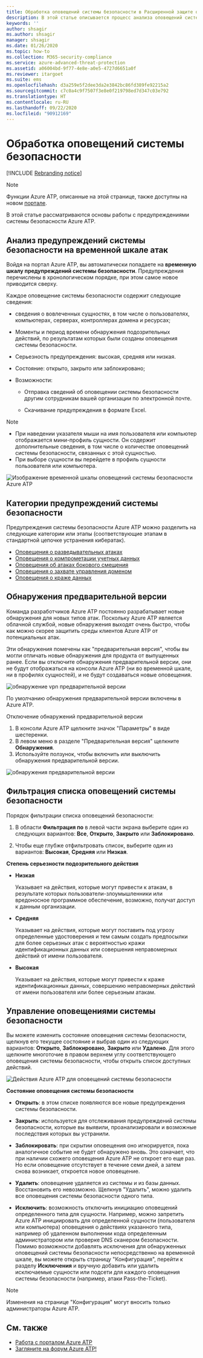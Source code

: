 ```yaml
---
title: Обработка оповещений системы безопасности в Расширенной защите от угроз Azure
description: В этой статье описывается процесс анализа оповещений системы безопасности, создаваемых в Azure ATP
keywords: ''
author: shsagir
ms.author: shsagir
manager: shsagir
ms.date: 01/26/2020
ms.topic: how-to
ms.collection: M365-security-compliance
ms.service: azure-advanced-threat-protection
ms.assetid: a06004bd-9f77-4e8e-a0e5-4727d6651a0f
ms.reviewer: itargoet
ms.suite: ems
ms.openlocfilehash: d3a259e5f2dee3da2e3842bc86fd389fe92215a2
ms.sourcegitcommit: c7c0a4c9f7507f3e8e0f219798ed7d347c03e792
ms.translationtype: HT
ms.contentlocale: ru-RU
ms.lasthandoff: 09/22/2020
ms.locfileid: "90912169"
---
```

# <a name="working-with-security-alerts"></a>Обработка оповещений системы безопасности

[!INCLUDE [Rebranding notice](includes/rebranding.md)]

> [!NOTE]
> Функции Azure ATP, описанные на этой странице, также доступны на новом [портале](https://portal.cloudappsecurity.com).

В этой статье рассматриваются основы работы с предупреждениями системы безопасности Azure ATP.

## <a name="review-security-alerts-on-the-attack-timeline"></a>Анализ предупреждений системы безопасности на временной шкале атак <a name="review-suspicious-activities-on-the-attack-time-line"></a>

Войдя на портал Azure ATP, вы автоматически попадаете на **временную шкалу предупреждений системы безопасности**. Предупреждения перечислены в хронологическом порядке, при этом самое новое приводится сверху.

Каждое оповещение системы безопасности содержит следующие сведения:

- сведения о вовлеченных сущностях, в том числе о пользователях, компьютерах, серверах, контроллерах домена и ресурсах;

- Моменты и период времени обнаружения подозрительных действий, по результатам которых были созданы оповещения системы безопасности.

- Серьезность предупреждения: высокая, средняя или низкая.

- Состояние: открыто, закрыто или заблокировано;

- Возможности:

    - Отправка сведений об оповещении системы безопасности другим сотрудникам вашей организации по электронной почте.

    - Скачивание предупреждения в формате Excel.

> [!NOTE]
>
> - При наведении указателя мыши на имя пользователя или компьютер отображается мини-профиль сущности. Он содержит дополнительные сведения, в том числе о количестве оповещений системы безопасности, связанных с этой сущностью.
> - При выборе сущности вы перейдете в профиль сущности пользователя или компьютера.

![Изображение временной шкалы оповещений системы безопасности Azure ATP](media/atp-sa-timeline.png)

## <a name="security-alert-categories"></a>Категории предупреждений системы безопасности

Предупреждения системы безопасности Azure ATP можно разделить на следующие категории или этапы (соответствующие этапам в стандартной цепочке устранения кибератак).

- [Оповещения о разведывательных атаках](reconnaissance-alerts.md)
- [Оповещения о компрометации учетных данных](compromised-credentials-alerts.md)
- [Оповещения об атаках бокового смещения](lateral-movement-alerts.md)
- [Оповещения о захвате управления доменом](domain-dominance-alerts.md)
- [Оповещения о краже данных](exfiltration-alerts.md)

## <a name="preview-detections"></a>Обнаружения предварительной версии <a name="preview-detections"></a>

Команда разработчиков Azure ATP постоянно разрабатывает новые обнаружения для новых типов атак. Поскольку Azure ATP является облачной службой, новые обнаружения выходят очень быстро, чтобы как можно скорее защитить среды клиентов Azure ATP от потенциальных атак.

Эти обнаружения помечены как "предварительная версия", чтобы вы могли отличать новые обнаружения для продукта от выпущенных ранее. Если вы отключите обнаружения предварительной версии, они не будут отображаться на консоли Azure ATP (ни во временной шкале, ни в профилях сущностей), и не будут создаваться новые оповещения.

![обнаружение vpn предварительной версии](media/preview-detection-vpn.png)

По умолчанию обнаружения предварительной версии включены в Azure ATP.

Отключение обнаружений предварительной версии

1. В консоли Azure ATP щелкните значок "Параметры" в виде шестеренки.
1. В левом меню в разделе "Предварительная версия" щелкните **Обнаружения**.
1. Используйте ползунок, чтобы включить или выключить обнаружения предварительной версии.

![обнаружения предварительной версии](media/preview-detections.png)

## <a name="filter-security-alerts-list"></a>Фильтрация списка оповещений системы безопасности

Порядок фильтрации списка оповещений безопасности:

1. В области **Фильтрация по** в левой части экрана выберите один из следующих вариантов: **Все**, **Открыто**, **Закрыто** или **Заблокировано**.

1. Чтобы еще глубже отфильтровать список, выберите один из вариантов: **Высокая**, **Средняя** или **Низкая**.

**Степень серьезности подозрительного действия**

- **Низкая**

    Указывает на действия, которые могут привести к атакам, в результате которых пользователи-злоумышленники или вредоносное программное обеспечение, возможно, получат доступ к данным организации.

- **Средняя**

    Указывает на действия, которые могут поставить под угрозу определенные удостоверения и тем самым создать предпосылки для более серьезных атак с вероятностью кражи идентификационных данных или совершения неправомерных действий от имени пользователя.

- **Высокая**

    Указывает на действия, которые могут привести к краже идентификационных данных, совершению неправомерных действий от имени пользователя или более серьезным атакам.

## <a name="managing-security-alerts"></a>Управление оповещениями системы безопасности

Вы можете изменить состояние оповещения системы безопасности, щелкнув его текущее состояние и выбрав один из следующих вариантов: **Открыто**, **Заблокировано**, **Закрыто** или **Удалено**.
Для этого щелкните многоточие в правом верхнем углу соответствующего оповещения системы безопасности, чтобы открыть список доступных действий.

![Действия Azure ATP для оповещений системы безопасности](media/atp-sa-actions.png)

**Состояние оповещения системы безопасности**

- **Открыть**: в этом списке появляются все новые предупреждения системы безопасности.

- **Закрыть**: используется для отслеживания предупреждений системы безопасности, которые вы выявили, проанализировали и возможные последствия которых вы устранили.

- **Заблокировать**: при скрытии оповещения оно игнорируется, пока аналогичное событие не будет обнаружено вновь. Это означает, что при наличии схожего оповещения Azure ATP не откроет его еще раз. Но если оповещение отсутствует в течение семи дней, а затем снова возникает, откроется новое оповещение.

- **Удалить**: оповещение удаляется из системы и из базы данных. Восстановить его невозможно. Щелкнув "Удалить", можно удалить все оповещения системы безопасности одного типа.

- **Исключить**: возможность отключить инициацию оповещений определенного типа для сущности. Например, можно запретить Azure ATP инициировать для определенной сущности (пользователя или компьютера) оповещения о действиях указанного типа, например об удаленном выполнении кода определенным администратором или проверке DNS сканером безопасности. Помимо возможности добавлять исключения для обнаруженных оповещений системы безопасности непосредственно на временной шкале, вы можете открыть страницу "Конфигурация", перейти к разделу **Исключения** и вручную добавить или удалить исключаемые сущности или подсети для каждого оповещения системы безопасности (например, атаки Pass-the-Ticket).

> [!NOTE]
> Изменения на странице "Конфигурация" могут вносить только администраторы Azure ATP.

## <a name="see-also"></a>См. также

- [Работа с порталом Azure ATP](workspace-portal.md)
- [Загляните на форум Azure ATP!](https://aka.ms/azureatpcommunity)
